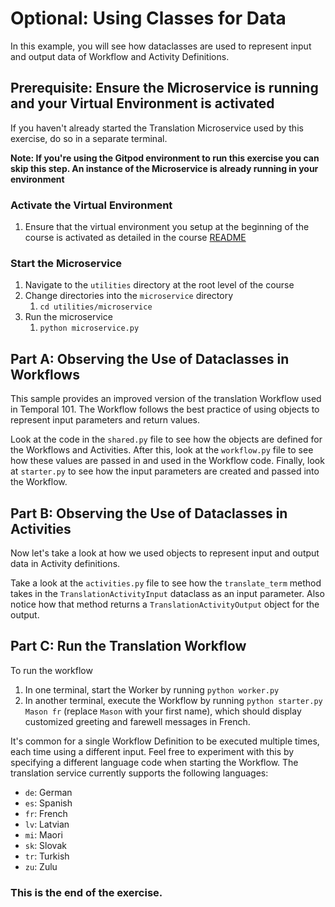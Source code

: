 # Optional: Using Classes for Data

In this example, you will see how dataclasses are used to represent input
and output data of Workflow and Activity Definitions.

## Prerequisite: Ensure the Microservice is running and your Virtual Environment is activated

If you haven't already started the Translation Microservice used by this exercise,
do so in a separate terminal.

**Note: If you're using the Gitpod environment to run this exercise you can
skip this step. An instance of the Microservice is already running in your
environment**

### Activate the Virtual Environment

1. Ensure that the virtual environment you setup at the beginning of the
   course is activated as detailed in the course [README](../../README.md#setup-your-python-virtual-environment)

### Start the Microservice

1. Navigate to the `utilities` directory at the root level of the course
2. Change directories into the `microservice` directory
   1. `cd utilities/microservice`
3. Run the microservice
   1. `python microservice.py`

## Part A: Observing the Use of Dataclasses in Workflows

This sample provides an improved version of the translation Workflow used in
Temporal 101. The Workflow follows the best practice of using objects to represent
input parameters and return values.

Look at the code in the `shared.py` file to see how the objects are defined for
the Workflows and Activities. After this, look at the `workflow.py` file to see
how these values are passed in and used in the Workflow code. Finally, look at
`starter.py` to see how the input parameters are created and passed into the Workflow.

## Part B: Observing the Use of Dataclasses in Activities

Now let's take a look at how we used objects to represent input and output data
in Activity definitions.

Take a look at the `activities.py` file to see how the `translate_term` method
takes in the `TranslationActivityInput` dataclass as an input parameter. Also
notice how that method returns a `TranslationActivityOutput` object for the output.

## Part C: Run the Translation Workflow

To run the workflow

1. In one terminal, start the Worker by running `python worker.py`
2. In another terminal, execute the Workflow by running `python starter.py Mason fr`
   (replace `Mason` with your first name), which should display customized greeting and farewell messages in French.

It's common for a single Workflow Definition to be executed multiple times,
each time using a different input. Feel free to experiment with this by specifying
a different language code when starting the Workflow. The translation service
currently supports the following languages:

- `de`: German
- `es`: Spanish
- `fr`: French
- `lv`: Latvian
- `mi`: Maori
- `sk`: Slovak
- `tr`: Turkish
- `zu`: Zulu

### This is the end of the exercise.
